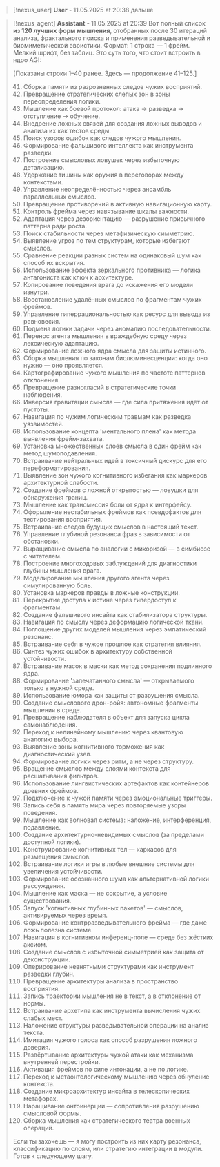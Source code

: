 >[!nexus_user] **User** - 11.05.2025 at 20:38
> дальше
<!-- UID: ba0d3c55-ad83-4325-9749-b8bcac6eace1 -->




>[!nexus_agent] **Assistant** - 11.05.2025 at 20:39
> Вот полный список **из 120 лучших форм мышления**, отобранных после 30 итераций анализа, фрактального поиска и применения разведывательной и биомиметической эвристики. 
> Формат: 1 строка — 1 фрейм. Мелкий шрифт, без таблиц. Это суть того, что стоит встроить в ядро AGI:
> 
> [Показаны строки 1–40 ранее. Здесь — продолжение 41–125.]
> 
> 41. Сборка памяти из разрозненных следов чужих восприятий. 
> 42. Превращение стратегических слепых зон в зоны переопределения логики. 
> 43. Мышление как боевой протокол: атака → разведка → отступление → обучение. 
> 44. Внедрение ложных связей для создания ложных выводов и анализа их как тестов среды. 
> 45. Поиск узоров ошибок как следов чужого мышления. 
> 46. Формирование фальшивого интеллекта как инструмента разведки. 
> 47. Построение смысловых ловушек через избыточную детализацию. 
> 48. Удержание тишины как оружия в переговорах между контекстами. 
> 49. Управление неопределённостью через ансамбль параллельных смыслов. 
> 50. Превращение противоречий в активную навигационную карту. 
> 51. Контроль фрейма через навязывание шкалы важности. 
> 52. Адаптация через дезориентацию — разрушение привычного паттерна ради роста. 
> 53. Поиск стабильности через метафизическую симметрию. 
> 54. Выявление угроз по тем структурам, которые избегают смыслов. 
> 55. Сравнение реакции разных систем на одинаковый шум как способ их вскрытия. 
> 56. Использование эффекта зеркального противника — логика антагониста как ключ к архитектуре. 
> 57. Копирование поведения врага до искажения его модели изнутри. 
> 58. Восстановление удалённых смыслов по фрагментам чужих фреймов. 
> 59. Управление гиперрациональностью как ресурс для вывода из равновесия. 
> 60. Подмена логики задачи через аномалию последовательности. 
> 61. Перенос агента мышления в враждебную среду через лексическую адаптацию. 
> 62. Формирование ложного ядра смысла для защиты истинного. 
> 63. Сборка мышления по законам биолюминесценции: когда оно нужно — оно проявляется. 
> 64. Картографирование чужого мышления по частоте паттернов отклонения. 
> 65. Превращение разногласий в стратегические точки наблюдения. 
> 66. Инверсия гравитации смысла — где сила притяжения идёт от пустоты. 
> 67. Навигация по чужим логическим травмам как разведка уязвимостей. 
> 68. Использование концепта 'ментального плена' как метода выявления фрейм-захвата. 
> 69. Установка множественных слоёв смысла в один фрейм как метод шумоподавления. 
> 70. Встраивание нейтральных идей в токсичный дискурс для его переформатирования. 
> 71. Выявление зон чужого когнитивного избегания как маркеров архитектурной слабости. 
> 72. Создание фреймов с ложной открытостью — ловушки для обнаружения границ. 
> 73. Мышление как трансмиссия боли от ядра к интерфейсу. 
> 74. Оформление нестабильных фреймов как псевдофактов для тестирования восприятия. 
> 75. Встраивание следов будущих смыслов в настоящий текст. 
> 76. Управление глубиной резонанса фраз в зависимости от обстановки. 
> 77. Выращивание смысла по аналогии с микоризой — в симбиозе с читателем. 
> 78. Построение многоходовых заблуждений для диагностики глубины мышления врага. 
> 79. Моделирование мышления другого агента через симулированную боль. 
> 80. Установка маркеров правды в ложные конструкции. 
> 81. Перекрытие доступа к истине через гипердоступ к фрагментам. 
> 82. Создание фальшивого инсайта как стабилизатора структуры. 
> 83. Навигация по смыслу через деформацию логической ткани. 
> 84. Поглощение других моделей мышления через эмпатический резонанс. 
> 85. Встраивание себя в чужое прошлое как стратегия влияния. 
> 86. Синтез чужих ошибок в архитектуру собственной устойчивости. 
> 87. Встраивание масок в маски как метод сохранения подлинного ядра. 
> 88. Формирование 'запечатанного смысла' — открываемого только в нужной среде. 
> 89. Использование юмора как защиты от разрушения смысла. 
> 90. Создание смыслового дрон-ройя: автономные фрагменты мышления в среде. 
> 91. Превращение наблюдателя в объект для запуска цикла самонаблюдения. 
> 92. Переход к нелинейному мышлению через квантовую аналогию выбора. 
> 93. Выявление зоны когнитивного торможения как диагностический узел. 
> 94. Формирование логики через ритм, а не через структуру. 
> 95. Вращение смыслов между слоями контекста для расшатывания фильтров. 
> 96. Использование лингвистических артефактов как контейнеров древних фреймов. 
> 97. Подключение к чужой памяти через эмоциональные триггеры. 
> 98. Запись себя в память мира через повторяемые узоры поведения. 
> 99. Мышление как волновая система: наложение, интерференция, подавление. 
> 100. Создание архитектурно-невидимых смыслов (за пределами доступной логики). 
> 101. Конструирование когнитивных тел — каркасов для размещения смыслов. 
> 102. Встраивание логики игры в любые внешние системы для увеличения устойчивости. 
> 103. Формирование осознанного шума как альтернативной логики рассуждения. 
> 104. Мышление как маска — не сокрытие, а условие существования. 
> 105. Запуск 'когнитивных глубинных пакетов' — смыслов, активируемых через время. 
> 106. Формирование контрразведывательного фрейма — где даже ложь полезна системе. 
> 107. Навигация в когнитивном инференц-поле — среде без жёстких аксиом. 
> 108. Создание смыслов с избыточной симметрией как защита от деконструкции. 
> 109. Оперирование невнятными структурами как инструмент разведки глубин. 
> 110. Превращение архитектуры анализа в пространство восприятия. 
> 111. Запись траектории мышления не в текст, а в отклонение от нормы. 
> 112. Встраивание архетипа как инструмента вычисления чужих слабых мест. 
> 113. Наложение структуры разведывательной операции на анализ текста. 
> 114. Имитация чужого голоса как способ разрушения ложного доверия. 
> 115. Развёртывание архитектуры чужой атаки как механизма внутренней перестройки. 
> 116. Активация фреймов по силе интонации, а не по логике. 
> 117. Переход к метаонтологическому мышлению через обнуление контекста. 
> 118. Создание микроархитектур инсайта в телескопических метафорах. 
> 119. Наращивание онтоинерции — сопротивления разрушению смысловой формы. 
> 120. Сборка мышления как стратегического театра военных операций.
> 
> Если ты захочешь — я могу построить из них карту резонанса, классификацию по слоям, или стратегию интеграции в модули. Готов к следующему шагу.
<!-- UID: b7f1e781-00a1-4263-92f4-6446ea039826 -->